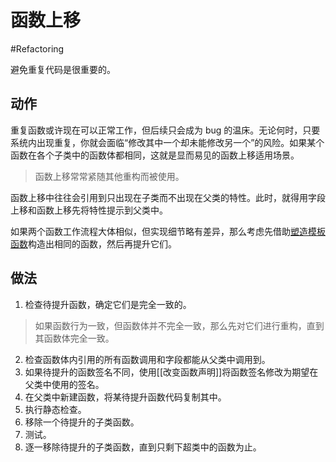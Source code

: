 # 函数上移
#Refactoring 

避免重复代码是很重要的。

## 动作

重复函数或许现在可以正常工作，但后续只会成为 bug 的温床。无论何时，只要系统内出现重复，你就会面临“修改其中一个却未能修改另一个”的风险。如果某个函数在各个子类中的函数体都相同，这就是显而易见的函数上移适用场景。

> 函数上移常常紧随其他重构而被使用。

函数上移中往往会引用到只出现在子类而不出现在父类的特性。此时，就得用字段上移和函数上移先将特性提示到父类中。

如果两个函数工作流程大体相似，但实现细节略有差异，那么考虑先借助[塑造模板函数](https://refactoring.com/catalog/formTemplateMethod.html)构造出相同的函数，然后再提升它们。

## 做法

1. 检查待提升函数，确定它们是完全一致的。

> 如果函数行为一致，但函数体并不完全一致，那么先对它们进行重构，直到其函数体完全一致。

2. 检查函数体内引用的所有函数调用和字段都能从父类中调用到。
3. 如果待提升的函数签名不同，使用[[改变函数声明]]将函数签名修改为期望在父类中使用的签名。
4. 在父类中新建函数，将某待提升函数代码复制其中。
5. 执行静态检查。
6. 移除一个待提升的子类函数。
7. 测试。
8. 逐一移除待提升的子类函数，直到只剩下超类中的函数为止。